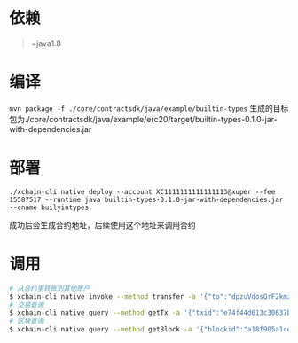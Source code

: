 # 依赖
>=java1.8

# 编译

`mvn package -f ./core/contractsdk/java/example/builtin-types`
生成的目标包为./core/contractsdk/java/example/erc20/target/builtin-types-0.1.0-jar-with-dependencies.jar

# 部署

`./xchain-cli native deploy --account XC1111111111111113@xuper --fee 15587517 --runtime java builtin-types-0.1.0-jar-with-dependencies.jar --cname builyintypes`

成功后会生成合约地址，后续使用这个地址来调用合约

# 调用

``` bash
# 从合约里转账到其他账户
$ xchain-cli native invoke --method transfer -a '{"to":"dpzuVdosQrF2kmzumhVeFQZa1aYcdgFpN","amount":"10"}' builyintypes --fee 200000 --account XC1111111111111113@xuper
# 交易查询
$ xchain-cli native query --method getTx -a '{"txid":"e74f44d613c30637b6b0abbfa1f0ad4dc4fad3f36a947d0e7af8cdb216abd7b5"}' builyintypes
# 区块查询
$ xchain-cli native query --method getBlock -a '{"blockid":"a18f905a1ce81a78d0ea8c56002870cc046e3fc86064201bc398a4b3a2758ce2"}' builyintypes
```